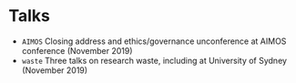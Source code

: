 # Talks

* `AIMOS` Closing address and ethics/governance unconference at AIMOS conference (November 2019)
* `waste` Three talks on research waste, including at University of Sydney (November 2019)
